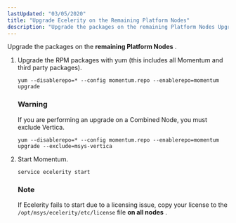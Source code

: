 ```yaml
---
lastUpdated: "03/05/2020"
title: "Upgrade Ecelerity on the Remaining Platform Nodes"
description: "Upgrade the packages on the remaining Platform Nodes Upgrade the RPM packages with yum this includes all Momentum and third party packages If you are performing an upgrade on a Combined Node you must exclude Vertica Start Momentum If Ecelerity fails to start due to a licensing issue copy your..."
---
```


Upgrade the packages on the **remaining Platform Nodes** .

1.  Upgrade the RPM packages with yum (this includes all Momentum and third party packages).

    `yum --disablerepo=* --config momentum.repo --enablerepo=momentum upgrade`
    ### Warning

    If you are performing an upgrade on a Combined Node, you must exclude Vertica.

    `yum --disablerepo=* --config momentum.repo --enablerepo=momentum upgrade --exclude=msys-vertica`
2.  Start Momentum.

    `service ecelerity start`
    ### Note

    If Ecelerity fails to start due to a licensing issue, copy your license to the `/opt/msys/ecelerity/etc/license` file **on all nodes** .